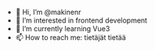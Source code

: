 - 👋 Hi, I’m @makinenr
- 👀 I’m interested in frontend development
- 🌱 I’m currently learning Vue3
- 📫 How to reach me: tietäjät tietää

<!---
makinenr/makinenr is a ✨ special ✨ repository because its `README.md` (this file) appears on your GitHub profile.
You can click the Preview link to take a look at your changes.
--->

